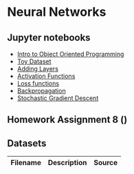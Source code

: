 # Neural Networks

## Jupyter notebooks
- [Intro to Object Oriented Programming]()
- [Toy Dataset]()
- [Adding Layers]()
- [Activation Functions]()
- [Loss functions]()
- [Backpropagation]()
- [Stochastic Gradient Descent]()

## Homework Assignment 8 ()



## Datasets
Filename | Description |  Source
--- | --- |  --- 
